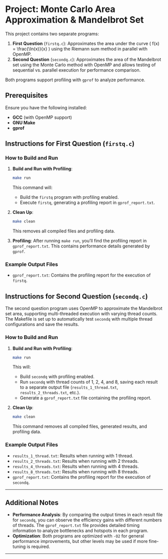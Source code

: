 # Project: Monte Carlo Area Approximation & Mandelbrot Set

This project contains two separate programs:

1. **First Question** (`firstq.c`): Approximates the area under the curve \( f(x) = \frac{\ln(x)}{x} \) using the Riemann sum method in parallel with OpenMP.
2. **Second Question** (`secondq.c`): Approximates the area of the Mandelbrot set using the Monte Carlo method with OpenMP and allows testing of sequential vs. parallel execution for performance comparison.

Both programs support profiling with `gprof` to analyze performance.

## Prerequisites

Ensure you have the following installed:
- **GCC** (with OpenMP support)
- **GNU Make**
- **gprof**

## Instructions for First Question (`firstq.c`)

### How to Build and Run

1. **Build and Run with Profiling**:
   ```bash
   make run
   ```
   This command will:
   - Build the `firstq` program with profiling enabled.
   - Execute `firstq`, generating a profiling report in `gprof_report.txt`.

2. **Clean Up**:
   ```bash
   make clean
   ```
   This removes all compiled files and profiling data.

3. **Profiling**:
   After running `make run`, you’ll find the profiling report in `gprof_report.txt`. This contains performance details generated by `gprof`.

### Example Output Files
- `gprof_report.txt`: Contains the profiling report for the execution of `firstq`.

## Instructions for Second Question (`secondq.c`)

The second question program uses OpenMP to approximate the Mandelbrot set area, supporting multi-threaded execution with varying thread counts. The Makefile is set up to automatically test `secondq` with multiple thread configurations and save the results.

### How to Build and Run

1. **Build and Run with Profiling**:
   ```bash
   make run
   ```
   This will:
   - Build `secondq` with profiling enabled.
   - Run `secondq` with thread counts of 1, 2, 4, and 8, saving each result to a separate output file (`results_1_thread.txt`, `results_2_threads.txt`, etc.).
   - Generate a `gprof_report.txt` file containing the profiling report.

2. **Clean Up**:
   ```bash
   make clean
   ```
   This command removes all compiled files, generated results, and profiling data.

### Example Output Files
- `results_1_thread.txt`: Results when running with 1 thread.
- `results_2_threads.txt`: Results when running with 2 threads.
- `results_4_threads.txt`: Results when running with 4 threads.
- `results_8_threads.txt`: Results when running with 8 threads.
- `gprof_report.txt`: Contains the profiling report for the execution of `secondq`.

---

## Additional Notes

- **Performance Analysis**: By comparing the output times in each result file for `secondq`, you can observe the efficiency gains with different numbers of threads. The `gprof_report.txt` file provides detailed timing information to analyze bottlenecks and hotspots in each program.
- **Optimization**: Both programs are optimized with `-O2` for general performance improvements, but other levels may be used if more fine-tuning is required.

---


